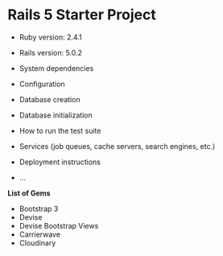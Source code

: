 # Rails 5 Starter Project


* Ruby version: 2.4.1

* Rails version: 5.0.2

* System dependencies

* Configuration

* Database creation

* Database initialization

* How to run the test suite

* Services (job queues, cache servers, search engines, etc.)

* Deployment instructions

* ...

**List of Gems**  

* Bootstrap 3
* Devise
* Devise Bootstrap Views
* Carrierwave
* Cloudinary
